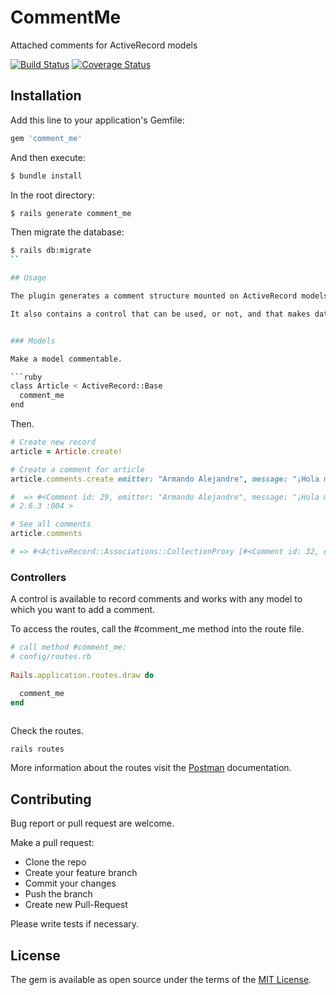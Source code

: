# CommentMe

Attached comments for ActiveRecord models

[![Build Status](https://travis-ci.org/Kinedu/comment_me.svg?branch=master)](https://travis-ci.org/Kinedu/comment_me) [![Coverage Status](https://coveralls.io/repos/github/Kinedu/comment_me/badge.svg?branch=master)](https://coveralls.io/github/Kinedu/comment_me?branch=master)

## Installation
Add this line to your application's Gemfile:

```ruby
gem 'comment_me'
```

And then execute:

```bash
$ bundle install
```

In the root directory:

```bash
$ rails generate comment_me
```

Then migrate the database:

```bash
$ rails db:migrate
``

## Usage

The plugin generates a comment structure mounted on ActiveRecord models. Comments can be associated with any model (any model can have the functionality).

It also contains a control that can be used, or not, and that makes data persistence by inserting into the database.


### Models

Make a model commentable.

```ruby
class Article < ActiveRecord::Base
  comment_me
end
```

Then.

```ruby
# Create new record
article = Article.create!

# Create a comment for article
article.comments.create emitter: "Armando Alejandre", message: "¡Hola mundo!"

#  => #<Comment id: 29, emitter: "Armando Alejandre", message: "¡Hola mundo!", entity_type: "Article", entity_id: 2, comment_id: nil, created_at: "2019-10-11 06:37:13", updated_at: "2019-10-11 06:37:13"> 
# 2.6.3 :004 >

# See all comments
article.comments

# => #<ActiveRecord::Associations::CollectionProxy [#<Comment id: 32, emitter: "Armando Alejandre", message: "¡Hola mundo!", entity_type: "Article", entity_id: 2, comment_id: nil, created_at: "2019-10-11 06:40:58", updated_at: "2019-10-11 06:40:58">, #<Comment id: 31, emitter: "Armando Alejandre", message: "¡Hola mundo!", entity_type: "Article", entity_id: 2, comment_id: nil, created_at: "2019-10-11 06:40:57", updated_at: "2019-10-11 06:40:57">, #<Comment id: 30, emitter: "Armando Alejandre", message: "¡Hola mundo!", entity_type: "Article", entity_id: 2, comment_id: nil, created_at: "2019-10-11 06:40:56", updated_at: "2019-10-11 06:40:56">, #<Comment id: 29, emitter: "Armando Alejandre", message: "¡Hola mundo!", entity_type: "Article", entity_id: 2, comment_id: nil, created_at: "2019-10-11 06:37:13", updated_at: "2019-10-11 06:37:13">]>
```

### Controllers

A control is available to record comments and works with any model to which you want to add a comment.

To access the routes, call the #comment_me method into the route file.

```ruby
# call method #comment_me:
# config/routes.rb
    
Rails.application.routes.draw do

  comment_me
end
    
```

Check the routes.

```bach
rails routes
```

More information about the routes visit the [Postman](https://documenter.getpostman.com/view/2691667/SVtVU7zQ) documentation.

## Contributing

Bug report or pull request are welcome.

Make a pull request:

- Clone the repo
- Create your feature branch
- Commit your changes
- Push the branch
- Create new Pull-Request

Please write tests if necessary.

## License

The gem is available as open source under the terms of the [MIT License](https://opensource.org/licenses/MIT).
